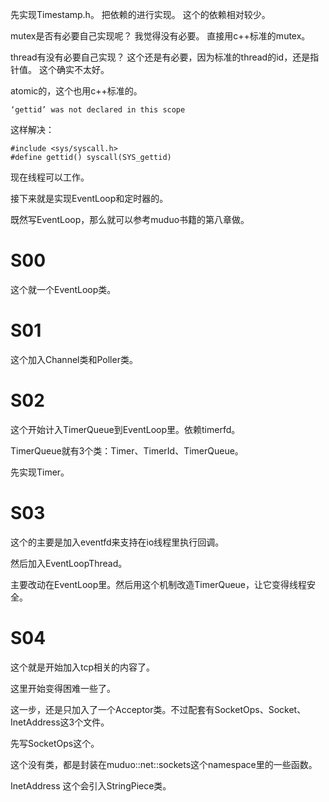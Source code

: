 
先实现Timestamp.h。
把依赖的进行实现。
这个的依赖相对较少。

mutex是否有必要自己实现呢？
我觉得没有必要。
直接用c++标准的mutex。

thread有没有必要自己实现？
这个还是有必要，因为标准的thread的id，还是指针值。
这个确实不太好。

atomic的，这个也用c++标准的。

```
‘gettid’ was not declared in this scope
```
这样解决：
```
#include <sys/syscall.h>
#define gettid() syscall(SYS_gettid)
```

现在线程可以工作。

接下来就是实现EventLoop和定时器的。

既然写EventLoop，那么就可以参考muduo书籍的第八章做。



# S00

这个就一个EventLoop类。

# S01

这个加入Channel类和Poller类。

# S02

这个开始计入TimerQueue到EventLoop里。依赖timerfd。

TimerQueue就有3个类：Timer、TimerId、TimerQueue。

先实现Timer。

# S03

这个的主要是加入eventfd来支持在io线程里执行回调。

然后加入EventLoopThread。

主要改动在EventLoop里。然后用这个机制改造TimerQueue，让它变得线程安全。

# S04

这个就是开始加入tcp相关的内容了。

这里开始变得困难一些了。

这一步，还是只加入了一个Acceptor类。不过配套有SocketOps、Socket、InetAddress这3个文件。

先写SocketOps这个。

这个没有类，都是封装在muduo::net::sockets这个namespace里的一些函数。



InetAddress 这个会引入StringPiece类。

